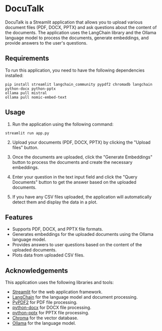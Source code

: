 # DocuTalk

DocuTalk is a Streamlit application that allows you to upload various document files (PDF, DOCX, PPTX) and ask questions about the content of the documents. The application uses the LangChain library and the Ollama language model to process the documents, generate embeddings, and provide answers to the user's questions.

## Requirements

To run this application, you need to have the following dependencies installed:

```
pip install streamlit langchain_community pypdf2 chromadb langchain python-docx python-pptx
ollama pull mistral
ollama pull nomic-embed-text
```

## Usage

1. Run the application using the following command:

```
streamlit run app.py
```

2. Upload your documents (PDF, DOCX, PPTX) by clicking the "Upload files" button.

3. Once the documents are uploaded, click the "Generate Embeddings" button to process the documents and create the necessary embeddings.

4. Enter your question in the text input field and click the "Query Documents" button to get the answer based on the uploaded documents.

5. If you have any CSV files uploaded, the application will automatically detect them and display the data in a plot.

## Features

- Supports PDF, DOCX, and PPTX file formats.
- Generates embeddings for the uploaded documents using the Ollama language model.
- Provides answers to user questions based on the content of the uploaded documents.
- Plots data from uploaded CSV files.

## Acknowledgements

This application uses the following libraries and tools:

- [Streamlit](https://streamlit.io/) for the web application framework.
- [LangChain](https://langchain.com/) for the language model and document processing.
- [PyPDF2](https://pypi.org/project/PyPDF2/) for PDF file processing.
- [python-docx](https://python-docx.readthedocs.io/) for DOCX file processing.
- [python-pptx](https://python-pptx.readthedocs.io/) for PPTX file processing.
- [Chroma](https://www.trychroma.com/) for the vector database.
- [Ollama](https://www.anthropic.com/models) for the language model.
